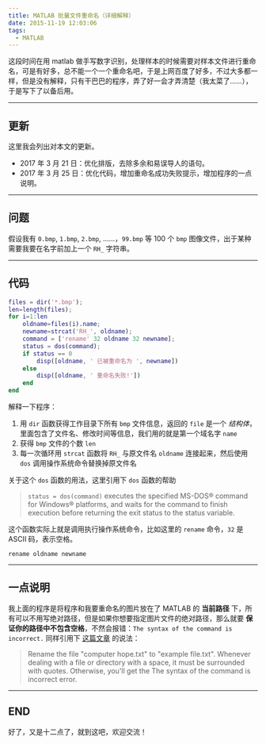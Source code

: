 ```yaml
---
title: MATLAB 批量文件重命名（详细解释）
date: 2015-11-19 12:03:06
tags:
  - MATLAB
---
```


这段时间在用 matlab 做手写数字识别，处理样本的时候需要对样本文件进行重命名，可是有好多，总不能一个一个重命名吧，于是上网百度了好多，不过大多都一样，但是没有解释，只有干巴巴的程序，弄了好一会才弄清楚（我太菜了……），于是写下了以备后用。

<!-- more -->

---

## 更新

这里我会列出对本文的更新。

- 2017 年 3 月 21 日：优化排版，去除多余和易误导人的语句。
- 2017 年 3 月 25 日：优化代码，增加重命名成功失败提示，增加程序的一点说明。

---

## 问题

假设我有 `0.bmp`, `1.bmp`, `2.bmp`, ……，`99.bmp` 等 100 个 `bmp` 图像文件，出于某种需要我要在名字前加上一个 `RH_` 字符串。

---

## 代码

```matlab
files = dir('*.bmp');
len=length(files);
for i=1:len
    oldname=files(i).name;
    newname=strcat('RH_', oldname);
    command = ['rename' 32 oldname 32 newname];
    status = dos(command);
    if status == 0
        disp([oldname, ' 已被重命名为 ', newname])
    else
        disp([oldname, ' 重命名失败!'])
    end
end
```

解释一下程序：

1. 用 `dir` 函数获得工作目录下所有 `bmp` 文件信息，返回的 `file` 是一个 *结构体*，里面包含了文件名、修改时间等信息，我们用的就是第一个域名字 `name`
2. 获得 `bmp` 文件的个数 `len` 
3. 每一次循环用 `strcat` 函数将 `RH_` 与原文件名 `oldname` 连接起来，然后使用 `dos` 调用操作系统命令替换掉原文件名

关于这个 `dos` 函数的用法，这里引用下 `dos` 函数的帮助

> `status = dos(command)` executes the specified MS-DOS® command for Windows® platforms, and waits for the command to finish execution before returning the exit status to the status variable.

这个函数实际上就是调用执行操作系统命令，比如这里的 `rename` 命令，`32` 是 ASCII 码，表示空格。

```
rename oldname newname
```

---

## 一点说明

我上面的程序是将程序和我要重命名的图片放在了 MATLAB 的 **当前路径** 下，所有可以不用写绝对路径，但是如果你想要指定图片文件的绝对路径，那么就要 **保证你的路径中不包含空格**，不然会报错：`The syntax of the command is incorrect.` 同样引用下 [这篇文章](http://www.computerhope.com/renamehl.htm) 的说法：

> Rename the file "computer hope.txt" to "example file.txt". Whenever dealing with a file or directory with a space, it must be surrounded with quotes. Otherwise, you'll get the The syntax of the command is incorrect error.

---

## END

好了，又是十二点了，就到这吧，欢迎交流！
